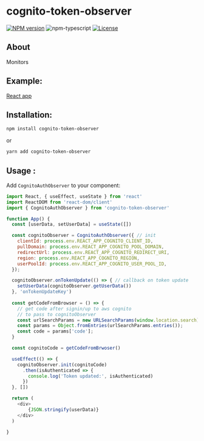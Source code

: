 # cognito-token-observer

[![NPM version][npm-image]][npm-url]
![npm-typescript]
[![License][github-license]][github-license-url]


## About

Monitors 
## Example:

[React app](https://github.com/romankurnovskii/cognito-token-observer/tree/main/example)

## Installation:

```bash
npm install cognito-token-observer
```

or

```bash
yarn add cognito-token-observer
```

## Usage :

Add `CognitoAuthObserver` to your component:

```js
import React, { useEffect, useState } from 'react'
import ReactDOM from 'react-dom/client'
import { CognitoAuthObserver } from 'cognito-token-observer'

function App() {
  const [userData, setUserData] = useState([])

  const cognitoObserver = CognitoAuthObserver({ // init
    clientId: process.env.REACT_APP_COGNITO_CLIENT_ID,
    pullDomain: process.env.REACT_APP_COGNITO_POOL_DOMAIN,
    redirectUrl: process.env.REACT_APP_COGNITO_REDIRECT_URI,
    region: process.env.REACT_APP_COGNITO_REGION,
    userPoolId: process.env.REACT_APP_COGNITO_USER_POOL_ID,
  });

  cognitoObserver.onTokenUpdate(() => { // callback on token update
    setUserData(cognitoObserver.getUserData())
  }, 'onTokenUpdateKey')
  
  const getCodeFromBrowser = () => { 
    // get code after signin/up to aws cognito 
    // to pass to cognitoObserver
    const urlSearchParams = new URLSearchParams(window.location.search);
    const params = Object.fromEntries(urlSearchParams.entries());
    const code = params['code'];
  }

  const cognitoCode = getCodeFromBrwoser()

  useEffect(() => {
    cognitoObserver.init(cognitoCode)
      .then(isAuthenticated => {
        console.log('Token updated:', isAuthenticated)
      })
  }, [])

  return (
    <div>
        {JSON.stringify(userData)}
    </div>
  )

}
```

[npm-url]: https://www.npmjs.com/package/cognito-token-observer
[npm-image]: https://img.shields.io/npm/v/cognito-token-observer
[github-license]: https://img.shields.io/github/license/romankurnovskii/cognito-token-observer
[github-license-url]: https://github.com/romankurnovskii/cognito-token-observer/blob/main/LICENSE
[npm-typescript]: https://img.shields.io/npm/types/cognito-token-observer
